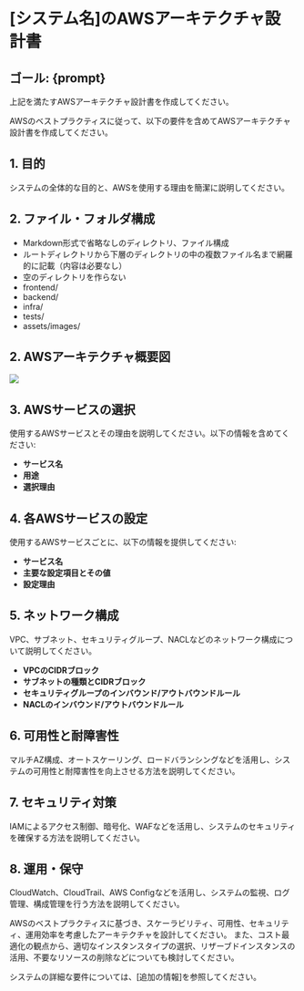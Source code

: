 # [システム名]のAWSアーキテクチャ設計書
## ゴール: {prompt}
上記を満たすAWSアーキテクチャ設計書を作成してください。

AWSのベストプラクティスに従って、以下の要件を含めてAWSアーキテクチャ設計書を作成してください。

## 1. 目的
システムの全体的な目的と、AWSを使用する理由を簡潔に説明してください。

## 2. ファイル・フォルダ構成
- Markdown形式で省略なしのディレクトリ、ファイル構成
- ルートディレクトリから下層のディレクトリの中の複数ファイル名まで網羅的に記載（内容は必要なし）
- 空のディレクトリを作らない
- frontend/
- backend/
- infra/
- tests/
- assets/images/

## 2. AWSアーキテクチャ概要図
![](./assets/images/aws_architecture.png)

## 3. AWSサービスの選択
使用するAWSサービスとその理由を説明してください。以下の情報を含めてください:
- **サービス名**
- **用途**
- **選択理由**

## 4. 各AWSサービスの設定
使用するAWSサービスごとに、以下の情報を提供してください:
- **サービス名**
- **主要な設定項目とその値**
- **設定理由**

## 5. ネットワーク構成
VPC、サブネット、セキュリティグループ、NACLなどのネットワーク構成について説明してください。
- **VPCのCIDRブロック**
- **サブネットの種類とCIDRブロック**
- **セキュリティグループのインバウンド/アウトバウンドルール**
- **NACLのインバウンド/アウトバウンドルール**

## 6. 可用性と耐障害性
マルチAZ構成、オートスケーリング、ロードバランシングなどを活用し、システムの可用性と耐障害性を向上させる方法を説明してください。

## 7. セキュリティ対策
IAMによるアクセス制御、暗号化、WAFなどを活用し、システムのセキュリティを確保する方法を説明してください。

## 8. 運用・保守
CloudWatch、CloudTrail、AWS Configなどを活用し、システムの監視、ログ管理、構成管理を行う方法を説明してください。

AWSのベストプラクティスに基づき、スケーラビリティ、可用性、セキュリティ、運用効率を考慮したアーキテクチャを設計してください。
また、コスト最適化の観点から、適切なインスタンスタイプの選択、リザーブドインスタンスの活用、不要なリソースの削除などについても検討してください。

システムの詳細な要件については、[追加の情報]を参照してください。
